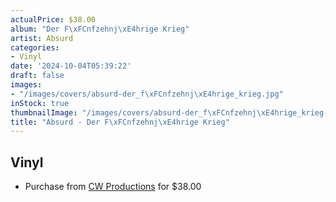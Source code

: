 ```yaml
---
actualPrice: $38.00
album: "Der F\xFCnfzehnj\xE4hrige Krieg"
artist: Absurd
categories:
- Vinyl
date: '2024-10-04T05:39:22'
draft: false
images:
- "/images/covers/absurd-der_f\xFCnfzehnj\xE4hrige_krieg.jpg"
inStock: true
thumbnailImage: "/images/covers/absurd-der_f\xFCnfzehnj\xE4hrige_krieg-thumb.jpg"
title: "Absurd - Der F\xFCnfzehnj\xE4hrige Krieg"
---
```


## Vinyl
* Purchase from [CW Productions](https://shop.cwproductions.net/products/absurd-der-funfzehnjahrige-krieg-pic-dlp) for $38.00
